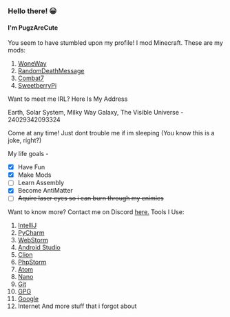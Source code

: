 
### Hello there! 😀

#### I'm PugzAreCute

 You seem to have stumbled upon my profile!
I mod Minecraft. These are my mods:

 1. [WoneWay](https://www.curseforge.com/minecraft/mc-mods/woneway)
 2. [RandomDeathMessage](https://www.curseforge.com/minecraft/mc-mods/randomdeathmessage)
 3. [Combat7](https://www.curseforge.com/minecraft/mc-mods/combat7)
 4. [SweetberryPi](https://www.curseforge.com/minecraft/mc-mods/sweetberrypi)

Want to meet me IRL? Here Is My Address

Earth, Solar System, Milky Way Galaxy, The Visible Universe - 24029342093324

Come at any time! Just dont trouble me if im sleeping (You know this is a joke, right?)

My life goals - 

 - [x] Have Fun
 - [x] Make Mods
 - [ ] Learn Assembly
 - [x] Become AntiMatter
 - [ ] ~~Aquire laser eyes so i can burn through my enimies~~

Want to know more? Contact me on Discord [here.](https://discord.gg/geNRqMu5XW)
Tools I Use:
 1. [IntelliJ](https://www.jetbrains.com/idea/)
 2. [PyCharm](https://www.jetbrains.com/pycharm/)
 3. [WebStorm](https://www.jetbrains.com/webstorm/)
 4. [Android Studio](https://developer.android.com/studio)
 5. [Clion](https://www.jetbrains.com/clion/)
 6. [PhpStorm](https://www.jetbrains.com/phpstorm/)
 7. [Atom](https://atom.io/)
 8. [Nano](https://www.nano-editor.org/)
 9. [Git](https://git-scm.com/)
 10. [GPG](https://gnupg.org/)
 11. [Google](https://www.google.com/)
 12. Internet
 And more stuff that i forgot about
